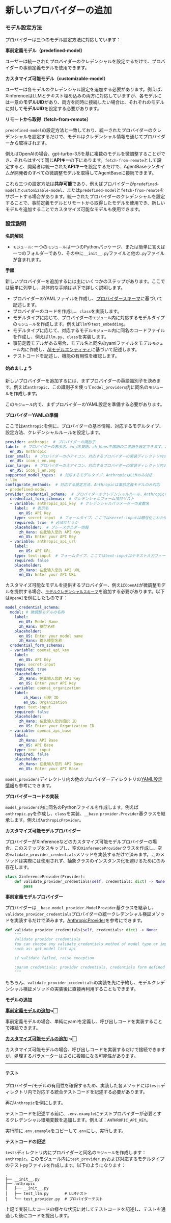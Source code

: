 # 新しいプロバイダーの追加

### モデル設定方法

プロバイダーは三つのモデル設定方法に対応しています：

**事前定義モデル（predefined-model）**

ユーザーは統一されたプロバイダーのクレデンシャルを設定するだけで、プロバイダーの事前定義モデルを使用できます。

**カスタマイズ可能モデル（customizable-model）**

ユーザーは各モデルのクレデンシャル設定を追加する必要があります。例えば、XinferenceはLLMとテキスト埋め込みの両方に対応していますが、各モデルには一意の**モデルUID**があり、両方を同時に接続したい場合は、それぞれのモデルに対して**モデルUID**を設定する必要があります。

**リモートから取得（fetch-from-remote）**

`predefined-model`の設定方法と一致しており、統一されたプロバイダーのクレデンシャルを設定するだけで、モデルはクレデンシャル情報を通じてプロバイダーから取得されます。

例えばOpenAIの場合、gpt-turbo-3.5を基に複数のモデルを微調整することができ、それらはすべて同じ**APIキー**の下にあります。`fetch-from-remote`として設定すると、開発者は統一された**APIキー**を設定するだけで、AgentBaseランタイムが開発者のすべての微調整モデルを取得してAgentBaseに接続できます。

これら三つの設定方法は**共存可能**であり、例えばプロバイダーが`predefined-model`と`customizable-model`、または`predefined-model`と`fetch-from-remote`をサポートする場合があります。統一されたプロバイダーのクレデンシャルを設定することで、事前定義モデルとリモートから取得したモデルを使用でき、新しいモデルを追加することでカスタマイズ可能なモデルも使用できます。

### 設定説明

**名詞解説**

* `モジュール`: 一つの`モジュール`は一つのPythonパッケージ、または簡単に言えば一つのフォルダーであり、その中に`__init__.py`ファイルと他の`.py`ファイルが含まれます。

**手順**

新しいプロバイダーを追加するには主にいくつかのステップがあります。ここでは簡単に列挙し、具体的な手順は以下で詳しく説明します。

* プロバイダーのYAMLファイルを作成し、[プロバイダースキーマ](https://github.com/agent-base/agentbase/blob/main/api/core/model_runtime/docs/en_US/schema.md)に基づいて記述します。
* プロバイダーのコードを作成し、`class`を実装します。
* モデルタイプに応じて、プロバイダーの`モジュール`内に対応するモデルタイプの`モジュール`を作成します。例えば`llm`や`text_embedding`。
* モデルタイプに応じて、対応するモデル`モジュール`内に同名のコードファイルを作成し、例えば`llm.py`、`class`を実装します。
* 事前定義モデルがある場合、モデル名と同名のyamlファイルをモデル`モジュール`内に作成し、[AIモデルエンティティ](https://github.com/agent-base/agentbase/blob/main/api/core/model_runtime/docs/en_US/schema.md#aimodelentity)に基づいて記述します。
* テストコードを記述し、機能の有用性を確認します。

#### 始めましょう

新しいプロバイダーを追加するには、まずプロバイダーの英語識別子を決めます。例えば`anthropic`、この識別子を使って`model_providers`内に同名の`モジュール`を作成します。

この`モジュール`内で、まずプロバイダーのYAML設定を準備する必要があります。

**プロバイダーYAMLの準備**

ここでは`Anthropic`を例に、プロバイダーの基本情報、対応するモデルタイプ、設定方法、クレデンシャルルールを設定します。

```YAML
provider: anthropic  # プロバイダーの識別子
label:  # プロバイダーの表示名、en_US英語、zh_Hans中国語の二言語を設定できます。zh_Hansが設定されていない場合、en_USがデフォルトで使用されます。
  en_US: Anthropic
icon_small:  # プロバイダーの小アイコン、対応するプロバイダーの実装ディレクトリ内の_assetsディレクトリに保存されます。labelと同じく二言語の設定が可能です。
  en_US: icon_s_en.png
icon_large:  # プロバイダーの大アイコン、対応するプロバイダーの実装ディレクトリ内の_assetsディレクトリに保存されます。labelと同じく二言語の設定が可能です。
  en_US: icon_l_en.png
supported_model_types:  # 対応するモデルタイプ、AnthropicはLLMのみ対応
- llm
configurate_methods:  # 対応する設定方法、Anthropicは事前定義モデルのみ対応
- predefined-model
provider_credential_schema:  # プロバイダーのクレデンシャルルール、Anthropicは事前定義モデルのみ対応するため、統一されたプロバイダーのクレデンシャルルールを定義する必要があります
  credential_form_schemas:  # クレデンシャルフォーム項目リスト
  - variable: anthropic_api_key  # クレデンシャルパラメーターの変数名
    label:  # 表示名
      en_US: API Key
    type: secret-input  # フォームタイプ、ここではsecret-inputは暗号化された情報入力フィールドを意味し、編集時にはマスクされた情報のみが表示されます。
    required: true  # 必須かどうか
    placeholder:  # プレースホルダー情報
      zh_Hans: 在此输入您的 API Key
      en_US: Enter your API Key
  - variable: anthropic_api_url
    label:
      en_US: API URL
    type: text-input  # フォームタイプ、ここではtext-inputはテキスト入力フィールドを意味します
    required: false
    placeholder:
      zh_Hans: 在此输入您的 API URL
      en_US: Enter your API URL
```

カスタマイズ可能なモデルを提供するプロバイダー、例えば`OpenAI`が微調整モデルを提供する場合、[`モデルクレデンシャルスキーマ`](https://github.com/agent-base/agentbase/blob/main/api/core/model_runtime/docs/en_US/schema.md)を追加する必要があります。以下は`OpenAI`を例にしたものです：

```yaml
model_credential_schema:
  model: # 微調整モデルの名称
    label:
      en_US: Model Name
      zh_Hans: 模型名称
    placeholder:
      en_US: Enter your model name
      zh_Hans: 输入模型名称
  credential_form_schemas:
  - variable: openai_api_key
    label:
      en_US: API Key
    type: secret-input
    required: true
    placeholder:
      zh_Hans: 在此输入您的 API Key
      en_US: Enter your API Key
  - variable: openai_organization
    label:
        zh_Hans: 组织 ID
        en_US: Organization
    type: text-input
    required: false
    placeholder:
      zh_Hans: 在此输入您的组织 ID
      en_US: Enter your Organization ID
  - variable: openai_api_base
    label:
      zh_Hans: API Base
      en_US: API Base
    type: text-input
    required: false
    placeholder:
      zh_Hans: 在此输入您的 API Base
      en_US: Enter your API Base
```

`model_providers`ディレクトリ内の他のプロバイダーディレクトリの[YAML設定情報](https://github.com/agent-base/agentbase/blob/main/api/core/model_runtime/docs/en_US/schema.md)も参考にできます。

**プロバイダーコードの実装**

`model_providers`内に同名のPythonファイルを作成します。例えば`anthropic.py`を作成し、`class`を実装、`__base.provider.Provider`基クラスを継承します。例えば`AnthropicProvider`。

**カスタマイズ可能モデルプロバイダー**

プロバイダーがXinferenceなどのカスタマイズ可能モデルプロバイダーの場合、このステップをスキップし、空の`XinferenceProvider`クラスを作成し、空の`validate_provider_credentials`メソッドを実装するだけで済みます。このメソッドは実際には使用されず、抽象クラスのインスタンス化を避けるためにのみ存在します。

```python
class XinferenceProvider(Provider):
    def validate_provider_credentials(self, credentials: dict) -> None:
        pass
```

**事前定義モデルプロバイダー**

プロバイダーは`__base.model_provider.ModelProvider`基クラスを継承し、`validate_provider_credentials`プロバイダーの統一クレデンシャル検証メソッドを実装するだけで済みます。[AnthropicProvider](https://github.com/agent-base/agentbase/blob/main/api/core/model_runtime/model_providers/anthropic/anthropic.py)を参考にできます。

```python
def validate_provider_credentials(self, credentials: dict) -> None:
    """
    Validate provider credentials
    You can choose any validate_credentials method of model type or implement validate method by yourself,
    such as: get model list api

    if validate failed, raise exception

    :param credentials: provider credentials, credentials form defined in `provider_credential_schema`.
    """
```

もちろん、`validate_provider_credentials`の実装を先に予約し、モデルクレデンシャル検証メソッドの実装後に直接再利用することもできます。

**モデルの追加**

[**事前定義モデルの追加**](https://docs.agentbase.ai/v/ja-jp/guides/model-configuration/predefined-model)**👈🏻**

事前定義モデルの場合、単純にyamlを定義し、呼び出しコードを実装することで接続できます。

[**カスタマイズ可能モデルの追加**](https://docs.agentbase.ai/v/ja-jp/guides/model-configuration/customizable-model) **👈🏻**

カスタマイズ可能モデルの場合、呼び出しコードを実装するだけで接続できますが、処理するパラメーターはさらに複雑になる可能性があります。

***

#### テスト

プロバイダー/モデルの有用性を確保するため、実装した各メソッドには`tests`ディレクトリ内で対応する統合テストコードを記述する必要があります。

再び`Anthropic`を例にします。

テストコードを記述する前に、`.env.example`にテストプロバイダーが必要とするクレデンシャル環境変数を追加します。例えば：`ANTHROPIC_API_KEY`。

実行前に`.env.example`をコピーして`.env`にし、実行します。

**テストコードの記述**

`tests`ディレクトリ内にプロバイダーと同名の`モジュール`を作成します：`anthropic`。このモジュール内に`test_provider.py`および対応するモデルタイプのテストpyファイルを作成します。以下のようになります：

```shell
.
├── __init__.py
├── anthropic
│   ├── __init__.py
│   ├── test_llm.py       # LLMテスト
│   └── test_provider.py  # プロバイダーテスト
```

上記で実装したコードの様々な状況に対してテストコードを記述し、テストを通過した後にコードを提出します。

